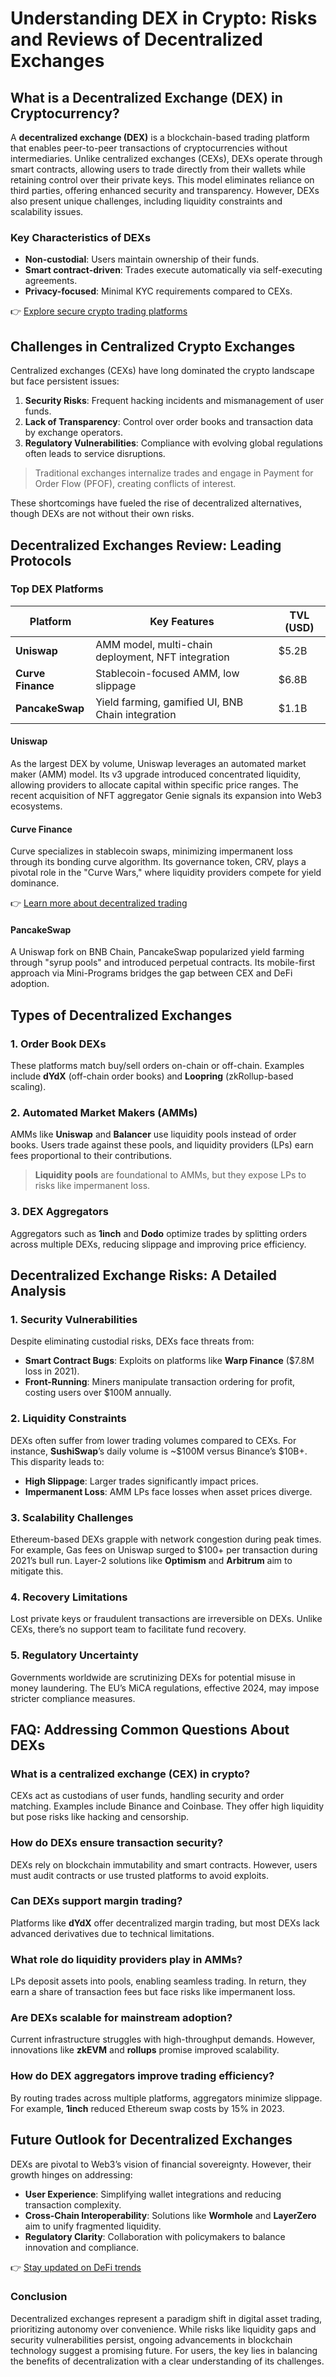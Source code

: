 # Understanding DEX in Crypto: Risks and Reviews of Decentralized Exchanges

## What is a Decentralized Exchange (DEX) in Cryptocurrency?

A **decentralized exchange (DEX)** is a blockchain-based trading platform that enables peer-to-peer transactions of cryptocurrencies without intermediaries. Unlike centralized exchanges (CEXs), DEXs operate through smart contracts, allowing users to trade directly from their wallets while retaining control over their private keys. This model eliminates reliance on third parties, offering enhanced security and transparency. However, DEXs also present unique challenges, including liquidity constraints and scalability issues.

### Key Characteristics of DEXs  
- **Non-custodial**: Users maintain ownership of their funds.  
- **Smart contract-driven**: Trades execute automatically via self-executing agreements.  
- **Privacy-focused**: Minimal KYC requirements compared to CEXs.  

👉 [Explore secure crypto trading platforms](https://bit.ly/okx-bonus)  

## Challenges in Centralized Crypto Exchanges

Centralized exchanges (CEXs) have long dominated the crypto landscape but face persistent issues:  
1. **Security Risks**: Frequent hacking incidents and mismanagement of user funds.  
2. **Lack of Transparency**: Control over order books and transaction data by exchange operators.  
3. **Regulatory Vulnerabilities**: Compliance with evolving global regulations often leads to service disruptions.  

> Traditional exchanges internalize trades and engage in Payment for Order Flow (PFOF), creating conflicts of interest.  

These shortcomings have fueled the rise of decentralized alternatives, though DEXs are not without their own risks.

## Decentralized Exchanges Review: Leading Protocols

### Top DEX Platforms  
| **Platform**      | **Key Features**                                  | **TVL (USD)** |  
|--------------------|---------------------------------------------------|---------------|  
| **Uniswap**        | AMM model, multi-chain deployment, NFT integration | $5.2B         |  
| **Curve Finance**  | Stablecoin-focused AMM, low slippage               | $6.8B         |  
| **PancakeSwap**    | Yield farming, gamified UI, BNB Chain integration  | $1.1B         |  

#### **Uniswap**  
As the largest DEX by volume, Uniswap leverages an automated market maker (AMM) model. Its v3 upgrade introduced concentrated liquidity, allowing providers to allocate capital within specific price ranges. The recent acquisition of NFT aggregator Genie signals its expansion into Web3 ecosystems.  

#### **Curve Finance**  
Curve specializes in stablecoin swaps, minimizing impermanent loss through its bonding curve algorithm. Its governance token, CRV, plays a pivotal role in the "Curve Wars," where liquidity providers compete for yield dominance.  

👉 [Learn more about decentralized trading](https://bit.ly/okx-bonus)  

#### **PancakeSwap**  
A Uniswap fork on BNB Chain, PancakeSwap popularized yield farming through "syrup pools" and introduced perpetual contracts. Its mobile-first approach via Mini-Programs bridges the gap between CEX and DeFi adoption.  

## Types of Decentralized Exchanges

### 1. **Order Book DEXs**  
These platforms match buy/sell orders on-chain or off-chain. Examples include **dYdX** (off-chain order books) and **Loopring** (zkRollup-based scaling).  

### 2. **Automated Market Makers (AMMs)**  
AMMs like **Uniswap** and **Balancer** use liquidity pools instead of order books. Users trade against these pools, and liquidity providers (LPs) earn fees proportional to their contributions.  

> **Liquidity pools** are foundational to AMMs, but they expose LPs to risks like impermanent loss.  

### 3. **DEX Aggregators**  
Aggregators such as **1inch** and **Dodo** optimize trades by splitting orders across multiple DEXs, reducing slippage and improving price efficiency.  

## Decentralized Exchange Risks: A Detailed Analysis

### 1. **Security Vulnerabilities**  
Despite eliminating custodial risks, DEXs face threats from:  
- **Smart Contract Bugs**: Exploits on platforms like **Warp Finance** ($7.8M loss in 2021).  
- **Front-Running**: Miners manipulate transaction ordering for profit, costing users over $100M annually.  

### 2. **Liquidity Constraints**  
DEXs often suffer from lower trading volumes compared to CEXs. For instance, **SushiSwap**’s daily volume is ~$100M versus Binance’s $10B+. This disparity leads to:  
- **High Slippage**: Larger trades significantly impact prices.  
- **Impermanent Loss**: AMM LPs face losses when asset prices diverge.  

### 3. **Scalability Challenges**  
Ethereum-based DEXs grapple with network congestion during peak times. For example, Gas fees on Uniswap surged to $100+ per transaction during 2021’s bull run. Layer-2 solutions like **Optimism** and **Arbitrum** aim to mitigate this.  

### 4. **Recovery Limitations**  
Lost private keys or fraudulent transactions are irreversible on DEXs. Unlike CEXs, there’s no support team to facilitate fund recovery.  

### 5. **Regulatory Uncertainty**  
Governments worldwide are scrutinizing DEXs for potential misuse in money laundering. The EU’s MiCA regulations, effective 2024, may impose stricter compliance measures.  

## FAQ: Addressing Common Questions About DEXs  

### **What is a centralized exchange (CEX) in crypto?**  
CEXs act as custodians of user funds, handling security and order matching. Examples include Binance and Coinbase. They offer high liquidity but pose risks like hacking and censorship.  

### **How do DEXs ensure transaction security?**  
DEXs rely on blockchain immutability and smart contracts. However, users must audit contracts or use trusted platforms to avoid exploits.  

### **Can DEXs support margin trading?**  
Platforms like **dYdX** offer decentralized margin trading, but most DEXs lack advanced derivatives due to technical limitations.  

### **What role do liquidity providers play in AMMs?**  
LPs deposit assets into pools, enabling seamless trading. In return, they earn a share of transaction fees but face risks like impermanent loss.  

### **Are DEXs scalable for mainstream adoption?**  
Current infrastructure struggles with high-throughput demands. However, innovations like **zkEVM** and **rollups** promise improved scalability.  

### **How do DEX aggregators improve trading efficiency?**  
By routing trades across multiple platforms, aggregators minimize slippage. For example, **1inch** reduced Ethereum swap costs by 15% in 2023.  

## Future Outlook for Decentralized Exchanges  

DEXs are pivotal to Web3’s vision of financial sovereignty. However, their growth hinges on addressing:  
- **User Experience**: Simplifying wallet integrations and reducing transaction complexity.  
- **Cross-Chain Interoperability**: Solutions like **Wormhole** and **LayerZero** aim to unify fragmented liquidity.  
- **Regulatory Clarity**: Collaboration with policymakers to balance innovation and compliance.  

👉 [Stay updated on DeFi trends](https://bit.ly/okx-bonus)  

### Conclusion  

Decentralized exchanges represent a paradigm shift in digital asset trading, prioritizing autonomy over convenience. While risks like liquidity gaps and security vulnerabilities persist, ongoing advancements in blockchain technology suggest a promising future. For users, the key lies in balancing the benefits of decentralization with a clear understanding of its challenges.